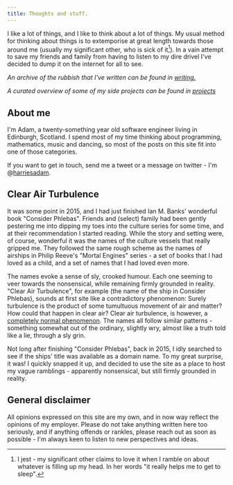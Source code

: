 ```yaml
---
title: Thoughts and stuff.
---
```

 
I like a lot of things, and I like to think about a lot of things. My usual method for thinking about things is to extemporise at great length towards those around me (usually my significant other, who is sick of it[^1]). In a vain attempt to save my friends and family from having to listen to my dire drivel  I've decided to dump it on the internet for all to see. 

*An archive of the rubbish that I've written can be found in [writing.](/writing.html)*

*A curated overview of some of my side projects can be found in [projects](/projects.html)*

## About me

I'm Adam, a twenty-something year old software engineer living in Edinburgh, Scotland. I spend most of my time thinking about programming, mathematics, music and dancing, so most of the posts on this site fit into one of those categories.

If you want to get in touch, send me a tweet or a message on twitter - I'm @[harriesadam](https://twitter.com/harriesadam).

## Clear Air Turbulence

It was some point in 2015, and I had just finished Ian M. Banks' wonderful book "Consider Phlebas". Friends and (select) family had been gently pestering me into dipping my toes into the culture series for some time, and at their recommendation I started reading. While the story and setting were, of course, wonderful it was the names of the culture vessels that really gripped me. They followed the same rough scheme as the names of airships in Philip Reeve's "Mortal Engines" series - a set of books that I had loved as a child, and a set of names that I had loved even more. 

The names evoke a sense of sly, crooked humour. Each one seeming to veer towards the nonsensical, while remaining firmly grounded in reality. "Clear Air Turbulence", for example (the name of the ship in Consider Phlebas), sounds at first site like a contradictory phenomenon: Surely turbulence is the product of some tumultuous movement of air and matter? How could that happen in clear air? Clear air turbulence, is however, a [completely normal phenomenon](https://en.wikipedia.org/wiki/Clear-air_turbulence). The names all follow similar patterns - something somewhat out of the ordinary, slightly wry, almost like a truth told like a lie, through a sly grin.  

Not long after finishing "Consider Phlebas", back in 2015, I idly searched to see if the ships' title was available as a domain name. To my great surprise, it was! I quickly snapped it up, and decided to use the site as a place to host my vague ramblings - apparently nonsensical, but still firmly grounded in reality. 

## General disclaimer

All opinions expressed on this site are my own, and in now way reflect the opinions of my employer. Please do not take anything written here too seriously, and if anything offends or rankles, please reach out as soon as possible - I'm always keen to listen to new perspectives and ideas.  

[^1]: I jest - my significant other claims to love it when I ramble on about whatever is filling up my head. In her words "it really helps me to get to sleep". 
